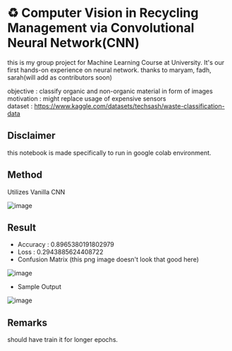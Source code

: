 # ♻️ Computer Vision in Recycling Management via Convolutional Neural Network(CNN)
this is my group project for Machine Learning Course at University. It's our first hands-on experience on neural network.
thanks to maryam, fadh, sarah(will add as contributors soon)


objective : classify organic and non-organic material in form of images<br/>
motivation : might replace usage of expensive sensors<br/>
dataset : https://www.kaggle.com/datasets/techsash/waste-classification-data

## Disclaimer 
this notebook is made specifically to run in google colab environment.

## Method 

Utilizes Vanilla CNN

![image](https://user-images.githubusercontent.com/57680454/203807119-e2516ff9-36b9-493f-93df-e95886da8382.png)

## Result

* Accuracy : 0.8965380191802979
* Loss : 0.2943885624408722
* Confusion Matrix  (this png image doesn't look that good here)

![image](https://user-images.githubusercontent.com/57680454/203807953-b01da520-74f2-4568-8c0f-8b48d1b9a7cb.png)

* Sample Output

![image](https://user-images.githubusercontent.com/57680454/203807776-7f1a6493-84e4-40c3-b0ca-3c985684d6c7.png)

## Remarks
should have train it for longer epochs.

